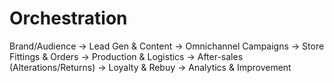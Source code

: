 # Orchestration

Brand/Audience → Lead Gen & Content → Omnichannel Campaigns → Store Fittings & Orders
→ Production & Logistics → After-sales (Alterations/Returns) → Loyalty & Rebuy → Analytics & Improvement
